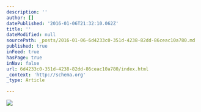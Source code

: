 ```yaml
---
description: ''
author: []
datePublished: '2016-01-06T21:32:10.062Z'
title: ''
dateModified: null
sourcePath: _posts/2016-01-06-6d4233c0-351d-4238-82dd-86ceac10a780.md
published: true
inFeed: true
hasPage: true
inNav: false
url: 6d4233c0-351d-4238-82dd-86ceac10a780/index.html
_context: 'http://schema.org'
_type: Article

---
```

![](https://the-grid-user-content.s3-us-west-2.amazonaws.com/48ab9db5-4e37-44d4-8c4b-5dbfc35fe17e.jpg)